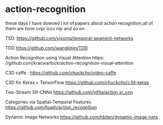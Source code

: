 # action-recognition
these days I have  downed l lot of papers about action recognition,all of them are form cvpr  iccv  nip and so on

TSD:    https://github.com/yjxiong/temporal-segment-networks

TDD     https://github.com/wanglimin/TDD

Action Recognition using Visual Attention  https:   //github.com/kracwarlock/action-recognition-visual-attention


C3D  caffe :      https://github.com/chuckcho/video-caffe

C3D for Keras + TensorFlow   https://github.com/chuckcho/c3d-keras

Two-Stream SR-CNNs          https://github.com/yifita/action.sr_cnn 

Categories via Spatial-Temporal Features    https://github.com/huajh/action_recognition

Dynamic Image Networks  https://github.com/hbilen/dynamic-image-nets
